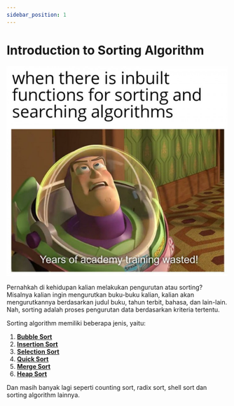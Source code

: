 ```yaml
---
sidebar_position: 1
---
```


# Introduction to Sorting Algorithm

![Sorting meme](../../../static/img/sorting-meme.png)

Pernahkah di kehidupan kalian melakukan pengurutan atau sorting? Misalnya kalian ingin mengurutkan buku-buku kalian, kalian akan mengurutkannya berdasarkan judul buku, tahun terbit, bahasa, dan lain-lain. Nah, sorting adalah proses pengurutan data berdasarkan kriteria tertentu.

Sorting algorithm memiliki beberapa jenis, yaitu:

1. [**Bubble Sort**](./bubble-sort)
2. [**Insertion Sort**](./insertion-sort)
3. [**Selection Sort**](./selection-sort)
4. [**Quick Sort**](./quick-sort)
5. [**Merge Sort**](./merge-sort)
6. [**Heap Sort**](./heap-sort)

Dan masih banyak lagi seperti counting sort, radix sort, shell sort dan sorting algorithm lainnya.
